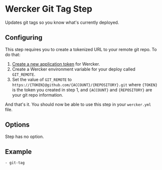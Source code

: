# Wercker Git Tag Step

Updates git tags so you know what's currently deployed.

## Configuring

This step requires you to create a tokenized URL to your remote git repo. To do that:

1. [Create a new application token](https://github.com/settings/tokens/new) for Wercker.
2. Create a Wercker environment variable for your deploy called `GIT_REMOTE`.
3. Set the value of `GIT_REMOTE` to `https://{TOKEN}@github.com/{ACCOUNT}/{REPOSITORY}.git` where `{TOKEN}` is the token you created in step 1, and `{ACCOUNT}` and `{REPOSITORY}` are your git repo information.

And that's it. You should now be able to use this step in your `wercker.yml` file.

## Options

Step has no option.

## Example

    - git-tag
